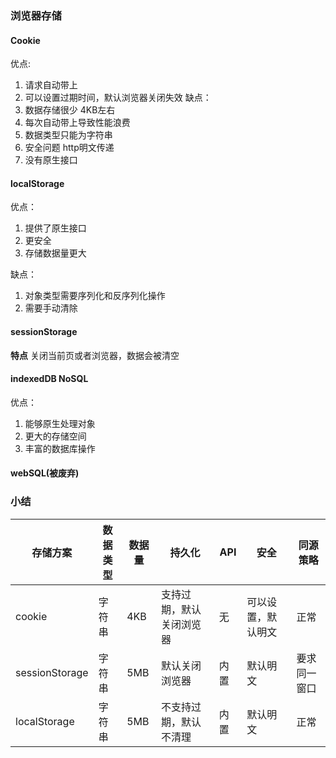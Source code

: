 ### 浏览器存储
#### Cookie

优点: 
1. 请求自动带上
2. 可以设置过期时间，默认浏览器关闭失效
缺点：
1. 数据存储很少 4KB左右
3. 每次自动带上导致性能浪费
4. 数据类型只能为字符串
5. 安全问题 http明文传递
6. 没有原生接口
#### localStorage

优点：
1. 提供了原生接口
2. 更安全
3. 存储数据量更大

缺点：
1. 对象类型需要序列化和反序列化操作
2. 需要手动清除
#### sessionStorage
**特点**
关闭当前页或者浏览器，数据会被清空

#### indexedDB NoSQL
优点：
1. 能够原生处理对象
2. 更大的存储空间
3. 丰富的数据库操作
#### webSQL(被废弃)

### 小结
存储方案 | 数据类型 |  数据量 | 持久化 |  API |  安全 | 同源策略
-|-|-| - | - | - | -
cookie | 字符串 | 4KB | 支持过期，默认关闭浏览器| 无 | 可以设置，默认明文 | 正常 |
sessionStorage | 字符串| 5MB  | 默认关闭浏览器 | 内置 |默认明文 | 要求同一窗口 |
localStorage | 字符串| 5MB | 不支持过期，默认不清理 | 内置 | 默认明文 | 正常 |
